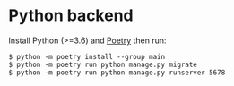 # Python backend

Install Python (>=3.6)  and [Poetry](https://python-poetry.org/) then run:

```
$ python -m poetry install --group main
$ python -m poetry run python manage.py migrate
$ python -m poetry run python manage.py runserver 5678
```
